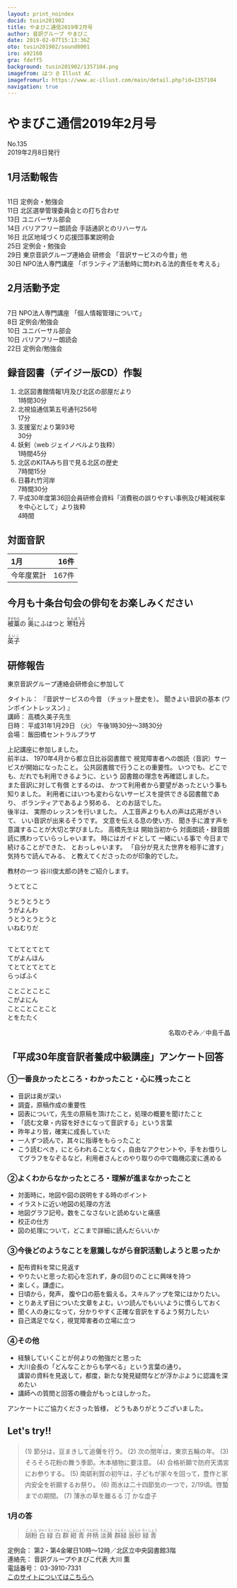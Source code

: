 ```yaml
---
layout: print_noindex
docid: tusin201902
title: やまびこ通信2019年2月号
author: 音訳グループ やまびこ
date: 2019-02-07T15:13:36Z
oto: tusin201902/sound0001
iro: a92160
gra: fdeff5
background: tusin201902/1357104.png
imagefrom: はつ @ Illust AC
imagefromurl: https://www.ac-illust.com/main/detail.php?id=1357104
navigation: true
---
```


# <span data-dur="4.4" data-begin="2.050" id="xmri_0001">やまびこ通信2019年2月号</span>

<span data-dur="2.722" data-begin="6.450" id="xmri_0002">No.135</span>  
<span data-dur="4.213" data-begin="9.172" id="xmri_0003">2019年2月8日発行</span>

## <span data-dur="2.723" data-begin="18.171" id="xmri_0006">1月活動報告</span>

<img class="migi" src="media/tusin201902/cut1.png" alt="" />

<span data-dur="1.544" data-begin="20.894" id="xmri_0007">11日</span>
<span data-dur="3.263" data-begin="22.438" id="xmri_0008">定例会・勉強会</span>  
<span data-dur="1.544" data-begin="25.701" id="xmri_0009">11日</span>
<span data-dur="4.153" data-begin="27.245" id="xmri_000A">北区選挙管理委員会との打ち合わせ</span>  
<span data-dur="1.525" data-begin="31.398" id="xmri_000B">13日</span>
<span data-dur="2.635" data-begin="32.923" id="xmri_000C">ユニバーサル部会</span>  
<span data-dur="1.357" data-begin="35.558" id="xmri_000D">14日</span>
<span data-dur="2.092" data-begin="36.915" id="xmri_000E">バリアフリー朗読会</span>
<span data-dur="3.175" data-begin="39.007" id="xmri_000F">手話通訳とのリハーサル</span>  
<span data-dur="1.562" data-begin="42.182" id="xmri_0010">16日</span>
<span data-dur="4.349" data-begin="43.744" id="xmri_0011">北区地域づくり応援団事業説明会</span>  
<span data-dur="1.571" data-begin="48.093" id="xmri_0012">25日</span>
<span data-dur="3.263" data-begin="49.664" id="xmri_0013">定例会・勉強会</span>  
<span data-dur="1.588" data-begin="52.927" id="xmri_0014">29日</span>
<span data-dur="2.661" data-begin="54.515" id="xmri_0015">東京音訳グループ連絡会</span>
<span data-dur="1.365" data-begin="57.176" id="xmri_0016">研修会</span>
<span data-dur="3.387" data-begin="58.541" id="xmri_0017">「音訳サービスの今昔」他</span>  
<span data-dur="1.52" data-begin="61.928" id="xmri_0018">30日</span>
<span data-dur="2.732" data-begin="63.448" id="xmri_0019">NPO法人専門講座</span>
<span data-dur="5.937" data-begin="66.180" id="xmri_001A">「ボランティア活動時に問われる法的責任を考える」</span>

## <span data-dur="2.586" data-begin="72.117" id="xmri_001B">2月活動予定</span>

<img class="migi" src="media/tusin201902/cut2.png" alt="" />

<span data-dur="1.103" data-begin="74.703" id="xmri_001C">7日</span>
<span data-dur="2.732" data-begin="75.806" id="xmri_001D">NPO法人専門講座</span>
<span data-dur="3.331" data-begin="78.538" id="xmri_001E">「個人情報管理について」</span>  
<span data-dur="1.08" data-begin="81.869" id="xmri_001F">8日</span>
<span data-dur="3.263" data-begin="82.949" id="xmri_0020">定例会/勉強会</span>  
<span data-dur="1.026" data-begin="86.212" id="xmri_0021">10日</span>
<span data-dur="2.634" data-begin="87.238" id="xmri_0022">ユニバーサル部会</span>  
<span data-dur="1.025" data-begin="89.872" id="xmri_0023">10日</span>
<span data-dur="2.942" data-begin="90.897" id="xmri_0024">バリアフリー朗読会</span>  
<span data-dur="1.637" data-begin="93.839" id="xmri_0025">22日</span>
<span data-dur="3.963" data-begin="95.476" id="xmri_0026">定例会/勉強会</span>

## <span data-dur="4.643" data-begin="99.439" id="xmri_0027">録音図書（デイジー版CD）作製</span>

1. <span data-dur="4.378" data-begin="106.666" id="xmri_002A">北区図書館情報1月及び北区の部屋だより</span>  
<span data-dur="2.613" data-begin="111.044" id="xmri_002B">1時間30分</span>
2. <span data-dur="4.458" data-begin="114.389" id="xmri_002D">北視協通信第五号通刊256号</span>  
<span data-dur="1.952" data-begin="118.847" id="xmri_002E">17分</span>
3. <span data-dur="3.01" data-begin="121.792" id="xmri_0030">支援室だより第93号</span>  
<span data-dur="1.993" data-begin="124.802" id="xmri_0031">30分</span>
4. <span data-dur="1.228" data-begin="127.703" id="xmri_0033">妖剣</span><span data-dur="2.597" data-begin="128.931" id="xmri_0034">（web ジェイノベルより抜粋）</span>  
<span data-dur="2.794" data-begin="131.528" id="xmri_0035">1時間45分</span>
5. <span data-dur="3.374" data-begin="135.114" id="xmri_0037">北区のKITAみち目で見る北区の歴史</span>  
<span data-dur="2.501" data-begin="138.488" id="xmri_0038">7時間15分</span>
6. </span> <span data-dur="1.71" data-begin="141.981" id="xmri_003A">日暮れ竹河岸</span>  
<span data-dur="2.613" data-begin="143.691" id="xmri_003B">7時間30分</span>
7. </span> <span data-dur="5.412" data-begin="147.155" id="xmri_003D">平成30年度第36回会員研修会資料</span><span data-dur="6.437" data-begin="152.567" id="xmri_003E">「消費税の誤りやすい事例及び軽減税率を中心として」より抜粋</span>  
<span data-dur="2.761" data-begin="159.004" id="xmri_003F">4時間</span>

## <span data-dur="2.068" data-begin="161.765" id="xmri_0040">対面音訳</span>

<span data-dur="1.25" data-begin="163.833" id="xmri_0041">1月</span>|<span data-dur="2.309" data-begin="165.083" id="xmri_0042">16件</span>
|:---|---:|
<span data-dur="1.785" data-begin="167.392" id="xmri_0043">今年度累計</span>|<span data-dur="3.593" data-begin="169.177" id="xmri_0044">167件</span>

## <span data-dur="4.953" data-begin="172.770" id="xmri_0045">今月も十条台句会の俳句をお楽しみください</span>

<span data-dur="11.484" data-begin="177.723" id="xmri_0046"><ruby>被藁<rt>きせわら</rt></ruby>の <ruby>奥<rt>おく</rt></ruby>にふはつと <ruby>寒牡丹<rt>かんぼたん</rt></ruby></span>

<span data-dur="2.582" data-begin="189.207" id="xmri_004C" class="haigo"><ruby>英子<rt>えいこ</rt></ruby></span>

## <span data-dur="2.172" data-begin="191.789" id="xmri_004D">研修報告</span>

<span data-dur="4.769" data-begin="193.961" id="xmri_004E">東京音訳グループ連絡会研修会に参加して</span>

<span data-dur="1.054" data-begin="198.730" id="xmri_004F">タイトル：</span>
<span data-dur="2.357" data-begin="199.784" id="xmri_0050">『音訳サービスの今昔</span>
<span data-dur="2.442" data-begin="202.141" id="xmri_0051">（チョット歴史を）。</span>
<span data-dur="2.215" data-begin="204.583" id="xmri_0052">聞きよい音訳の基本</span>
<span data-dur="2.465" data-begin="206.798" id="xmri_0053">(ワンポイントレッスン) 』</span>  
<span data-dur="0.989" data-begin="209.263" id="xmri_0054">講師：</span>
<span data-dur="2.628" data-begin="210.252" id="xmri_0055">高橋久美子先生</span>  
<span data-dur="1.101" data-begin="212.880" id="xmri_0056">日時：</span>
<span data-dur="3.941" data-begin="213.981" id="xmri_0057">平成31年1月29日</span>
<span data-dur="1.118" data-begin="217.922" id="xmri_0058">（火）</span>
<span data-dur="4.473" data-begin="219.040" id="xmri_0059">午後1時30分～3時30分</span>  
<span data-dur="1.165" data-begin="223.513" id="xmri_005A">会場：</span>
<span data-dur="3.361" data-begin="224.678" id="xmri_005B">飯田橋セントラルプラザ</span>

<span data-dur="4.009" data-begin="228.039" id="xmri_005C">上記講座に参加しました。</span>  
<span data-dur="1.353" data-begin="232.048" id="xmri_005D">前半は、</span>
<span data-dur="4.695" data-begin="233.401" id="xmri_005E">1970年4月から都立日比谷図書館で</span>
<span data-dur="6.094" data-begin="238.096" id="xmri_005F">視覚障害者への朗読（音訳）サービスが開始になったこと。</span>
<span data-dur="4.179" data-begin="244.190" id="xmri_0060">公共図書館で行うことの重要性。</span>
<span data-dur="4.437" data-begin="248.369" id="xmri_0061">いつでも、どこでも、だれでも利用できるように、という</span>
<span data-dur="4.274" data-begin="252.806" id="xmri_0062">図書館の理念を再確認しました。</span>  
<span data-dur="3.538" data-begin="257.080" id="xmri_0063">また音訳に対して有償</span>
<span data-dur="1.312" data-begin="263.517" id="xmri_0065">とするのは、</span>
<span data-dur="5.763" data-begin="264.829" id="xmri_0066">かつて利用者から要望があったという事も知りました。</span>
<span data-dur="5.509" data-begin="270.592" id="xmri_0067">利用者にはいつも変わらないサービスを提供できる図書館であり、</span>
<span data-dur="2.49" data-begin="276.101" id="xmri_0068">ボランティアであるよう努める、</span>
<span data-dur="3.007" data-begin="278.591" id="xmri_0069">とのお話でした。</span>  
<span data-dur="1.272" data-begin="281.598" id="xmri_006A">後半は、</span>
<span data-dur="3.519" data-begin="282.870" id="xmri_006B">実際のレッスンを行いました。</span>
<span data-dur="4.722" data-begin="286.389" id="xmri_006C">人工音声よりも人の声は応用がきいて、</span>
<span data-dur="3.275" data-begin="291.111" id="xmri_006D">いい音訳が出来るそうです。</span>
<span data-dur="2.647" data-begin="294.386" id="xmri_006E">文意を伝える息の使い方、</span>
<span data-dur="5.41" data-begin="297.033" id="xmri_006F">聞き手に渡す声を意識することが大切と学びました。</span>
<span data-dur="1.85" data-begin="302.443" id="xmri_0070">高橋先生は</span>
<span data-dur="1.552" data-begin="304.293" id="xmri_0071">開始当初から</span>
<span data-dur="5.301" data-begin="305.845" id="xmri_0072">対面朗読・録音朗読に携わっていらっしゃいます。</span>
<span data-dur="1.929" data-begin="311.146" id="xmri_0073">時にはガイドとして</span>
<span data-dur="1.743" data-begin="313.075" id="xmri_0074">一緒にいる事で</span>
<span data-dur="2.444" data-begin="314.818" id="xmri_0075">今日まで続けることができた、</span>
<span data-dur="2.362" data-begin="317.262" id="xmri_0076">とおっしゃいます。</span>
<span data-dur="4.348" data-begin="319.624" id="xmri_0077">「自分が見えた世界を相手に渡す」気持ちで読んでみる、</span>
<span data-dur="4.428" data-begin="323.972" id="xmri_0078">と教えてくださったのが印象的でした。</span>

<span data-dur="1.622" data-begin="328.400" id="xmri_0079">教材の一つ</span>
<span data-dur="4.609" data-begin="330.022" id="xmri_007A">谷川俊太郎の詩をご紹介します。</span>

<div>
<span data-dur="2.187" data-begin="334.631" id="xmri_007B">うとてとこ</span>

<span data-dur="2.162" data-begin="336.818" id="xmri_007C">うとうとうとう</span>  
<span data-dur="1.84" data-begin="338.980" id="xmri_007D">うがよんわ</span>  
<span data-dur="2.342" data-begin="340.820" id="xmri_007E">うとうとうとうと</span>  
<span data-dur="2.402" data-begin="343.162" id="xmri_007F">いねむりだ</span>

<img class="migi" src="media/tusin201902/cut3.png" alt="" />

<span data-dur="2.202" data-begin="345.564" id="xmri_0080">てとてとてとて</span>  
<span data-dur="1.994" data-begin="347.766" id="xmri_0081">てがよんほん</span>  
<span data-dur="2.226" data-begin="349.760" id="xmri_0082">てとてとてとてと</span>  
<span data-dur="2.546" data-begin="351.986" id="xmri_0083">らっぱふく</span>

<span data-dur="2.156" data-begin="354.532" id="xmri_0084">ことことことこ</span>  
<span data-dur="1.894" data-begin="356.688" id="xmri_0085">こがよにん</span>  
<span data-dur="2.297" data-begin="358.582" id="xmri_0086">ことことことこと</span>  
<span data-dur="1.769" data-begin="360.879" id="xmri_0087">とをたたく</span>
</div>

<div style="text-align: right;">
<span data-dur="1.435" data-begin="362.648" id="xmri_0088">名取のぞみ／</span><span data-dur="3.244" data-begin="364.083" id="xmri_0089">中島千晶</span>
</div>

## <span data-dur="6.105" data-begin="367.327" id="xmri_008A">「平成30年度音訳者養成中級講座」アンケート回答</span>

### <span data-dur="1.226" data-begin="373.432" id="xmri_008B">①</span><span data-dur="5.543" data-begin="374.658" id="xmri_008C">一番良かったところ・わかったこと・心に残ったこと</span>

- <span data-dur="3.22" data-begin="380.201" id="xmri_008D">音訳は奥が深い</span>
- <span data-dur="2.632" data-begin="383.421" id="xmri_008E">調査，原稿作成の</span><span data-dur="2.38" data-begin="386.053" id="xmri_008F">重要性</span>
- <span data-dur="1.81" data-begin="388.433" id="xmri_0090">図表について，</span><span data-dur="2.904" data-begin="390.243" id="xmri_0091">先生の原稿を頂けたこと，</span><span data-dur="3.246" data-begin="393.147" id="xmri_0092">処理の概要を聞けたこと</span>
- <span data-dur="2.491" data-begin="396.893" id="xmri_0094">「読む文章・内容を</span><span data-dur="2.221" data-begin="399.384" id="xmri_0095">好きになって音訳する」</span><span data-dur="2.383" data-begin="401.605" id="xmri_0096">という言葉</span>
- <span data-dur="1.867" data-begin="403.988" id="xmri_0097">昨年より皆，</span><span data-dur="3.224" data-begin="405.855" id="xmri_0098">確実に成長していた</span>
- <span data-dur="1.727" data-begin="409.079" id="xmri_0099">一人ずつ読んで，</span><span data-dur="3.415" data-begin="410.806" id="xmri_009A">其々に指導をもらったこと</span>
- <span data-dur="1.384" data-begin="414.221" id="xmri_009B">こう読むべき，</span><span data-dur="1.902" data-begin="415.605" id="xmri_009C">にとらわれることなく，</span><span data-dur="2.039" data-begin="417.507" id="xmri_009D">自由なアクセントや，</span><span data-dur="2.533" data-begin="419.546" id="xmri_009E">手をお借りしてグラフをなぞるなど，</span><span data-dur="2.649" data-begin="422.079" id="xmri_009F">利用者さんとのやり取りの中で</span><span data-dur="3.48" data-begin="424.728" id="xmri_00A0">臨機応変に進める</span>

### <span data-dur="1.026" data-begin="428.208" id="xmri_00A1">②</span><span data-dur="2.263" data-begin="429.234" id="xmri_00A2">よくわからなかったところ</span><span data-dur="3.182" data-begin="431.497" id="xmri_00A3">・理解が進まなかったこと</span>

- <span data-dur="1.319" data-begin="434.679" id="xmri_00A4">対面時に，</span><span data-dur="4.188" data-begin="435.998" id="xmri_00A5">地図や図の説明をする時のポイント</span>
- <span data-dur="3.846" data-begin="440.186" id="xmri_00A6">イラストに近い地図の処理の方法</span>
- <span data-dur="2.814" data-begin="444.032" id="xmri_00A7">地図グラフ記号。</span><span data-dur="3.826" data-begin="446.846" id="xmri_00A8">数をこなさないと読めないと痛感</span>
- <span data-dur="2.509" data-begin="450.672" id="xmri_00A9">校正の仕方</span>
- <span data-dur="1.891" data-begin="453.181" id="xmri_00AA">図の処理について，</span><span data-dur="3.992" data-begin="455.072" id="xmri_00AB">どこまで詳細に読んだらいいか</span>

### <span data-dur="1.215" data-begin="459.064" id="xmri_00AC">③</span><span data-dur="6.493" data-begin="460.279" id="xmri_00AD">今後どのようなことを意識しながら音訳活動しようと思ったか</span>

- <span data-dur="3.37" data-begin="466.772" id="xmri_00AE">配布資料を常に見返す</span>
- <span data-dur="2.996" data-begin="470.142" id="xmri_00AF">やりたいと思った初心を忘れず，</span><span data-dur="3.45" data-begin="473.138" id="xmri_00B0">身の回りのことに興味を持つ</span>
- <span data-dur="1.914" data-begin="476.588" id="xmri_00B1">楽しく。</span><span data-dur="2.421" data-begin="478.502" id="xmri_00B2">謙虚に。</span>
- <span data-dur="1.304" data-begin="480.923" id="xmri_00B3">日頃から，</span><span data-dur="1.23" data-begin="482.227" id="xmri_00B4">発声，</span>
<span data-dur="3.193" data-begin="483.457" id="xmri_00B5">腹や口の筋を鍛える。</span><span data-dur="3.845" data-begin="486.650" id="xmri_00B6">スキルアップを常にはかりたい。</span>
- <span data-dur="3.557" data-begin="490.495" id="xmri_00B7">とりあえず目についた文章をよむ。</span><span data-dur="3.617" data-begin="494.052" id="xmri_00B8">いつ読んでもいいように慣らしておく</span>
- <span data-dur="1.984" data-begin="497.669" id="xmri_00B9">聞く人の身になって，</span><span data-dur="5.345" data-begin="499.653" id="xmri_00BA">分かりやすく正確な音訳をするよう努力したい</span>
- <span data-dur="1.802" data-begin="504.998" id="xmri_00BB">自己満足でなく，</span><span data-dur="3.793" data-begin="506.800" id="xmri_00BC">視覚障害者の立場に立つ</span>

### <span data-dur="1.154" data-begin="510.593" id="xmri_00BD">④</span><span data-dur="2.067" data-begin="511.747" id="xmri_00BE">その他</span>

- <span data-dur="4.955" data-begin="513.814" id="xmri_00BF">経験していくことが何よりの勉強だと思った</span>
- <span data-dur="1.874" data-begin="518.769" id="xmri_00C0">大川会長の</span><span data-dur="4.312" data-begin="520.643" id="xmri_00C1">「どんなことからも学べる」という言葉の通り。</span>  
<span data-dur="2.435" data-begin="524.955" id="xmri_00C2">講習の資料を見返して，</span><span data-dur="0.853" data-begin="527.390" id="xmri_00C3">都度，</span><span data-dur="3.533" data-begin="528.243" id="xmri_00C4">新たな発見疑問などが浮かぶように</span><span data-dur="2.705" data-begin="531.776" id="xmri_00C5">認識を深めたい</span>
- <span data-dur="5.192" data-begin="534.481" id="xmri_00C6">講師への質問と回答の機会がもっとほしかった。</span>

<span data-dur="3.061" data-begin="541.373" id="xmri_00C8">アンケートにご協力くださった皆様，</span>
<span data-dur="3.256" data-begin="544.434" id="xmri_00C9">どうもありがとうございました。</span>

## <span data-dur="1.749" data-begin="549.740" id="xmri_00CB">Let's try!!</span>

<blockquote markdown="1">
(1) 節分は，豆まきして<ruby>追儺<rt>(　　　)</rt></ruby>を行う。  
(2) 次の<ruby>閏年<rt>(　　　)</rt></ruby>は，東京五輪の年。  
(3) そろそろ花粉の舞う季節。<ruby>木本<rt>(　　　)</rt></ruby>植物に要注意。  
(4) 合格祈願で<ruby>防府<rt>(　　　)</rt></ruby>天満宮にお参りする。  
(5) <ruby>南砺<rt>(　　　)</rt></ruby><ruby>利賀<rt>(　　　)</rt></ruby>の<ruby>初午<rt>(　　　)</rt></ruby>は，子どもが家々を回って，豊作と家内安全を祈願するお祭り。  
(6) <ruby>雨水<rt>(　　　)</rt></ruby>は<ruby>二十四節気<rt>(　　　)</rt></ruby>の一つで，2/19頃。<ruby>啓蟄<rt>(　　　)</rt></ruby>までの期間。  
(7) <ruby>薄氷<rt>(　　　)</rt></ruby>の草を離るる<ruby>汀<rt>(　　　)</rt></ruby>かな虚子
</blockquote>

### <span data-dur="2.208" data-begin="555.302" id="xmri_00CD">1月の答</span>

<blockquote markdown="1">
<span data-dur="1.695" data-begin="557.510" id="xmri_00CE"><ruby>胡粉<rt>ごふん</rt></ruby></span>  
<span data-dur="1.852" data-begin="559.205" id="xmri_00CF"><ruby>白緑<rt>びゃくろく</rt></ruby></span>  
<span data-dur="1.807" data-begin="561.057" id="xmri_00D0"><ruby>白群<rt>びゃくぐん</rt></ruby></span>  
<span data-dur="1.678" data-begin="562.864" id="xmri_00D1"><ruby>紺青<rt>こんじょう</rt></ruby></span>  
<span data-dur="1.702" data-begin="564.542" id="xmri_00D2"><ruby>弁柄<rt>べんがら</rt></ruby></span>  
<span data-dur="1.676" data-begin="566.244" id="xmri_00D3"><ruby>淡黄<rt>たんこう</rt></ruby></span>  
<span data-dur="1.792" data-begin="567.920" id="xmri_00D4"><ruby>群緑<rt>ぐんろく</rt></ruby></span>  
<span data-dur="1.774" data-begin="569.712" id="xmri_00D5"><ruby>辰砂<rt>しんしゃ</rt></ruby></span>  
<span data-dur="1.751" data-begin="571.486" id="xmri_00D6"><ruby>緑青<rt>ろくしょう</rt></ruby></span>
</blockquote>

<span data-dur="1.272" data-begin="573.237" id="xmri_00D7">定例会：</span>
<span data-dur="7.34" data-begin="574.509" id="xmri_00D8">第2・第4金曜日10時～12時／北区立中央図書館3階</span>  
<span data-dur="1.446" data-begin="581.849" id="xmri_00D9">連絡先：</span>
<span data-dur="4.375" data-begin="583.295" id="xmri_00DA">音訳グループやまびこ代表 大川 薫</span>  
<span data-dur="1.627" data-begin="587.670" id="xmri_00DB">電話番号：</span>
<span data-dur="4.069" data-begin="589.297" id="xmri_00DC">03-3910-7331</span>  
<span data-dur="2.525" data-begin="593.366" id="xmri_00DD"><a href="mailto:ymbk2016ml@gmail.com?Subject=やまびこウェブサイトについて" data-dur="2.282" data-begin="595.891" id="xmri_00DE">このサイトについてはこちらへ</a></span>

